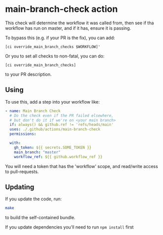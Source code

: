 # main-branch-check action

This check will determine the workflow it was called from, then
see if tha workflow has run on master, and if it has, ensure
it is passing.

To bypass this (e.g. if your PR is the fix), you can add:
```
[ci override_main_branch_checks $WORKFLOW]'
```

Or you to set all checks to non-fatal, you can do:

```
[ci override_main_branch_checks]
```

to your PR description.

## Using

To use this, add a step into your workflow like:

```yaml
- name: Main Branch Check
  # Do the check even if the PR failed elsewhere,
  # but don't do it if we're on <your main branch>
  if: always() && github.ref != 'refs/heads/main'
  uses: ./.github/actions/main-branch-check
  permissions:

  with:
    gh_token: ${{ secrets.SOME_TOKEN }}
    main_branch: "master"
    workflow_ref: ${{ github.workflow_ref }}
```

You will need a token that has the 'workflow' scope,
and read/write access to pull-requests.

## Updating

If you update the code, run:

```bash
make
```

to build the self-contained bundle.

If you update dependencies you'll need to run `npm install` first

